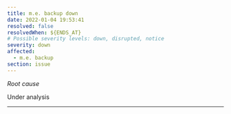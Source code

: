 ```yaml
---
title: m.e. backup down
date: 2022-01-04 19:53:41
resolved: false
resolvedWhen: ${ENDS_AT}
# Possible severity levels: down, disrupted, notice
severity: down
affected:
  - m.e. backup
section: issue
---
```


*Root cause*

Under analysis

---


